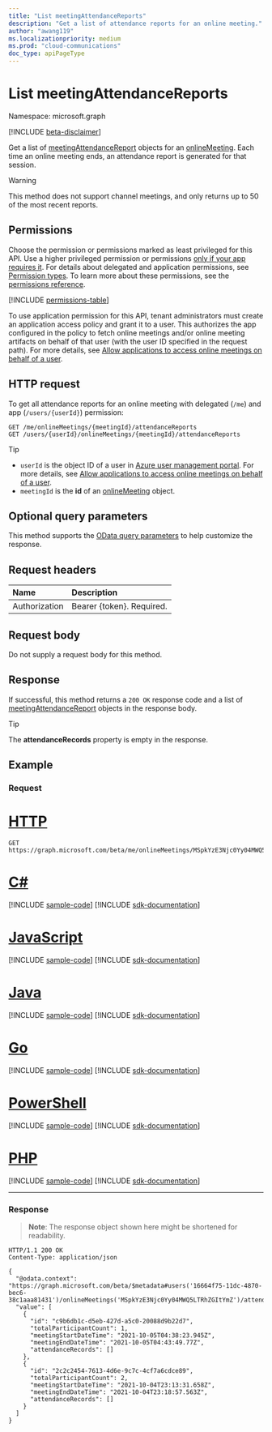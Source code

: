 ```yaml
---
title: "List meetingAttendanceReports"
description: "Get a list of attendance reports for an online meeting."
author: "awang119"
ms.localizationpriority: medium
ms.prod: "cloud-communications"
doc_type: apiPageType
---
```


# List meetingAttendanceReports

Namespace: microsoft.graph

[!INCLUDE [beta-disclaimer](../../includes/beta-disclaimer.md)]

Get a list of [meetingAttendanceReport](../resources/meetingAttendanceReport.md) objects for an [onlineMeeting](../resources/onlinemeeting.md). Each time an online meeting ends, an attendance report is generated for that session.

> [!WARNING]
>
> This method does not support channel meetings, and only returns up to 50 of the most recent reports.

## Permissions

Choose the permission or permissions marked as least privileged for this API. Use a higher privileged permission or permissions [only if your app requires it](/graph/permissions-overview#best-practices-for-using-microsoft-graph-permissions). For details about delegated and application permissions, see [Permission types](/graph/permissions-overview#permission-types). To learn more about these permissions, see the [permissions reference](/graph/permissions-reference).

<!-- { "blockType": "permissions", "name": "meetingattendancereport_list" } -->
[!INCLUDE [permissions-table](../includes/permissions/meetingattendancereport-list-permissions.md)]

To use application permission for this API, tenant administrators must create an application access policy and grant it to a user. This authorizes the app configured in the policy to fetch online meetings and/or online meeting artifacts on behalf of that user (with the user ID specified in the request path). For more details, see [Allow applications to access online meetings on behalf of a user](/graph/cloud-communication-online-meeting-application-access-policy).

## HTTP request

To get all attendance reports for an online meeting with delegated (`/me`) and app (`/users/{userId}`) permission:
<!-- { "blockType": "ignored" } -->
```http
GET /me/onlineMeetings/{meetingId}/attendanceReports
GET /users/{userId}/onlineMeetings/{meetingId}/attendanceReports
```

> [!TIP]
>
>- `userId` is the object ID of a user in [Azure user management portal](https://portal.azure.com/#blade/Microsoft_AAD_IAM/UsersManagementMenuBlade). For more details, see [Allow applications to access online meetings on behalf of a user](/graph/cloud-communication-online-meeting-application-access-policy).
>- `meetingId` is the **id** of an [onlineMeeting](../resources/onlinemeeting.md) object.

## Optional query parameters

This method supports the [OData query parameters](/graph/query-parameters) to help customize the response.

## Request headers

| Name            | Description               |
| :-------------- | :------------------------ |
| Authorization   | Bearer {token}. Required. |

## Request body

Do not supply a request body for this method.

## Response

If successful, this method returns a `200 OK` response code and a list of [meetingAttendanceReport](../resources/meetingAttendanceReport.md) objects in the response body.

> [!TIP]
> The **attendanceRecords** property is empty in the response.

## Example

### Request


# [HTTP](#tab/http)
<!-- {
  "blockType": "request",
  "name": "get-attendanceReports",
  "sampleKeys": ["MSpkYzE3Njc0Yy04MWQ5LTRhZGItYmZ"]
}-->

```msgraph-interactive
GET https://graph.microsoft.com/beta/me/onlineMeetings/MSpkYzE3Njc0Yy04MWQ5LTRhZGItYmZ/attendanceReports
```

# [C#](#tab/csharp)
[!INCLUDE [sample-code](../includes/snippets/csharp/get-attendancereports-csharp-snippets.md)]
[!INCLUDE [sdk-documentation](../includes/snippets/snippets-sdk-documentation-link.md)]

# [JavaScript](#tab/javascript)
[!INCLUDE [sample-code](../includes/snippets/javascript/get-attendancereports-javascript-snippets.md)]
[!INCLUDE [sdk-documentation](../includes/snippets/snippets-sdk-documentation-link.md)]

# [Java](#tab/java)
[!INCLUDE [sample-code](../includes/snippets/java/get-attendancereports-java-snippets.md)]
[!INCLUDE [sdk-documentation](../includes/snippets/snippets-sdk-documentation-link.md)]

# [Go](#tab/go)
[!INCLUDE [sample-code](../includes/snippets/go/get-attendancereports-go-snippets.md)]
[!INCLUDE [sdk-documentation](../includes/snippets/snippets-sdk-documentation-link.md)]

# [PowerShell](#tab/powershell)
[!INCLUDE [sample-code](../includes/snippets/powershell/get-attendancereports-powershell-snippets.md)]
[!INCLUDE [sdk-documentation](../includes/snippets/snippets-sdk-documentation-link.md)]

# [PHP](#tab/php)
[!INCLUDE [sample-code](../includes/snippets/php/get-attendancereports-php-snippets.md)]
[!INCLUDE [sdk-documentation](../includes/snippets/snippets-sdk-documentation-link.md)]

---

### Response

> **Note**: The response object shown here might be shortened for readability.

<!-- {
  "blockType": "response",
  "name": "get-attendanceReports",
  "truncated": true,
  "@odata.type": "microsoft.graph.meetingAttendanceReport"
}-->

```http
HTTP/1.1 200 OK
Content-Type: application/json

{
  "@odata.context": "https://graph.microsoft.com/beta/$metadata#users('16664f75-11dc-4870-bec6-38c1aaa81431')/onlineMeetings('MSpkYzE3Njc0Yy04MWQ5LTRhZGItYmZ')/attendanceReports",
  "value": [
    {
      "id": "c9b6db1c-d5eb-427d-a5c0-20088d9b22d7",
      "totalParticipantCount": 1,
      "meetingStartDateTime": "2021-10-05T04:38:23.945Z",
      "meetingEndDateTime": "2021-10-05T04:43:49.77Z",
      "attendanceRecords": []
    },
    {
      "id": "2c2c2454-7613-4d6e-9c7c-4cf7a6cdce89",
      "totalParticipantCount": 2,
      "meetingStartDateTime": "2021-10-04T23:13:31.658Z",
      "meetingEndDateTime": "2021-10-04T23:18:57.563Z",
      "attendanceRecords": []
    }
  ]
}
```
